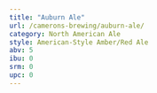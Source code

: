 ```yaml
---
title: "Auburn Ale"
url: /camerons-brewing/auburn-ale/
category: North American Ale
style: American-Style Amber/Red Ale
abv: 5
ibu: 0
srm: 0
upc: 0
---
```



